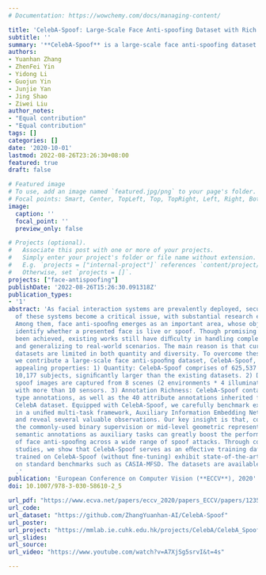```yaml
---
# Documentation: https://wowchemy.com/docs/managing-content/

title: 'CelebA-Spoof: Large-Scale Face Anti-spoofing Dataset with Rich Annotations'
subtitle: ''
summary: '**CelebA-Spoof** is a large-scale face anti-spoofing dataset that has 625,537 images from 10,177 subjects, which includes 43 rich attributes on face, illumination, environment and spoof types. Live images are selected from the CelebA dataset. We collect and annotate spoof images for CelebA-Spoof. Among 43 rich attributes, 40 attributes belong to live images including all facial components and accessories such as skin, nose, eyes, eyebrows, lip, hair, hat, eyeglass. 3 attributes belong to spoof images including spoof types, environments and illumination conditions. **CelebA-Spoof** can be used to train and evaluate algorithms of face anti-spoofing, face presentation attacks, and robustness/security research.'
authors:
- Yuanhan Zhang
- ZhenFei Yin
- Yidong Li
- Guojun Yin
- Junjie Yan
- Jing Shao
- Ziwei Liu
author_notes:
- "Equal contribution"
- "Equal contribution"
tags: []
categories: []
date: '2020-10-01'
lastmod: 2022-08-26T23:26:30+08:00
featured: true
draft: false

# Featured image
# To use, add an image named `featured.jpg/png` to your page's folder.
# Focal points: Smart, Center, TopLeft, Top, TopRight, Left, Right, BottomLeft, Bottom, BottomRight.
image:
  caption: ''
  focal_point: ''
  preview_only: false

# Projects (optional).
#   Associate this post with one or more of your projects.
#   Simply enter your project's folder or file name without extension.
#   E.g. `projects = ["internal-project"]` references `content/project/deep-learning/index.md`.
#   Otherwise, set `projects = []`.
projects: ["face-antispoofing"]
publishDate: '2022-08-26T15:26:30.091318Z'
publication_types:
- '1'
abstract: 'As facial interaction systems are prevalently deployed, security and reliability
  of these systems become a critical issue, with substantial research eﬀorts devoted.
  Among them, face anti-spooﬁng emerges as an important area, whose objective is to
  identify whether a presented face is live or spoof. Though promising progress has
  been achieved, existing works still have diﬃculty in handling complex spoof attacks
  and generalizing to real-world scenarios. The main reason is that current face anti-spooﬁng
  datasets are limited in both quantity and diversity. To overcome these obstacles,
  we contribute a large-scale face anti-spooﬁng dataset, CelebA-Spoof, with the following
  appealing properties: 1) Quantity: CelebA-Spoof comprises of 625,537 pictures of
  10,177 subjects, signiﬁcantly larger than the existing datasets. 2) Diversity: The
  spoof images are captured from 8 scenes (2 environments * 4 illumination conditions)
  with more than 10 sensors. 3) Annotation Richness: CelebA-Spoof contains 10 spoof
  type annotations, as well as the 40 attribute annotations inherited from the original
  CelebA dataset. Equipped with CelebA-Spoof, we carefully benchmark existing methods
  in a uniﬁed multi-task framework, Auxiliary Information Embedding Network (AENet),
  and reveal several valuable observations. Our key insight is that, compared with
  the commonly-used binary supervision or mid-level geometric representations, rich
  semantic annotations as auxiliary tasks can greatly boost the performance and generalizability
  of face anti-spooﬁng across a wide range of spoof attacks. Through comprehensive
  studies, we show that CelebA-Spoof serves as an eﬀective training data source. Models
  trained on CelebA-Spoof (without ﬁne-tuning) exhibit state-of-the-art performance
  on standard benchmarks such as CASIA-MFSD. The datasets are available at https://github.com/Davidzhangyuanhan/CelebA-Spoof
  .'
publication: 'European Conference on Computer Vision (**ECCV**), 2020'
doi: 10.1007/978-3-030-58610-2_5

url_pdf: "https://www.ecva.net/papers/eccv_2020/papers_ECCV/papers/123570069.pdf"
url_code: 
url_dataset: "https://github.com/ZhangYuanhan-AI/CelebA-Spoof"
url_poster:
url_project: "https://mmlab.ie.cuhk.edu.hk/projects/CelebA/CelebA_Spoof.html"
url_slides:
url_source:
url_video: "https://www.youtube.com/watch?v=A7XjSg5srvI&t=4s"

---
```


